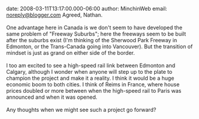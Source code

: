 date: 2008-03-11T13:17:00.000-06:00
author: MinchinWeb
email: noreply@blogger.com
Agreed, Nathan.<BR/><BR/>One advantage here in Canada is we don't seem to have developed the same problem of "Freeway Suburbs"; here the freeways seem to be built after the suburbs exist (I'm thinking of the Sherwood Park Freeway in Edmonton, or the Trans-Canada going into Vancouver). But the transition of mindset is just as grand on either side of the border.<BR/><BR/>I too am excited to see a high-speed rail link between Edmonton and Calgary, although I wonder when anyone will step up to the plate to champion the project and make it a reality. I think it would be a huge economic boom to both cities. I think of Reims in France, where house prices doubled or more between when the high-speed rail to Paris was announced and when it was opened.<BR/><BR/>Any thoughts when we might see such a project go forward?